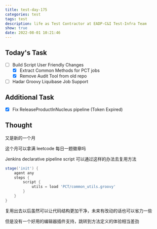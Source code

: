 ```yaml
---
title: test-day-175
categories: test
tags: test
description: life as Test Contractor at EADP-C&I Test-Infra Team
show: true
date: 2022-08-01 10:21:46
---
```

## Today's Task
- [ ] Build Script User Friendly Changes
    - [x] Extract Common Methods for PCT jobs
    - [x] Remove Audit Tool from old repo
- [ ] Hadar Groovy Liquibase Job Support

## Additional Task 
- [x] Fix ReleaseProductInNucleus pipeline (Token Expired)

## Thought

又是新的一个月

这个月可以拿满 leetcode 每日一题徽章吗

Jenkins declarative pipeline script 可以通过这样的办法去复用方法

```groovy
stage('init') {
    agent any
    steps {
        script {
            utils = load 'PCT/common_utils.groovy'
        }
    }
}
```

复用出去以后虽然可以让代码结构更加干净，未来有改动的话也可以省力一些

但是没有一个好用的编辑器插件支持，跳转到方法定义的体验相当差劲
